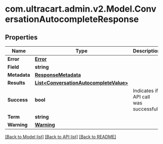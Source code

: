 
# com.ultracart.admin.v2.Model.ConversationAutocompleteResponse

## Properties

Name | Type | Description | Notes
------------ | ------------- | ------------- | -------------
**Error** | [**Error**](Error.md) |  | [optional] 
**Field** | **string** |  | [optional] 
**Metadata** | [**ResponseMetadata**](ResponseMetadata.md) |  | [optional] 
**Results** | [**List&lt;ConversationAutocompleteValue&gt;**](ConversationAutocompleteValue.md) |  | [optional] 
**Success** | **bool** | Indicates if API call was successful | [optional] 
**Term** | **string** |  | [optional] 
**Warning** | [**Warning**](Warning.md) |  | [optional] 

[[Back to Model list]](../README.md#documentation-for-models)
[[Back to API list]](../README.md#documentation-for-api-endpoints)
[[Back to README]](../README.md)

